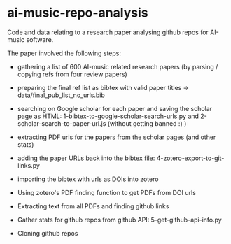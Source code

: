 # ai-music-repo-analysis
Code and data relating to a research paper analysing github repos for AI-music software.

The paper involved the following steps:

* gathering a list of 600 AI-music related research papers (by parsing / copying refs from four review papers)
* preparing the final ref list as bibtex with valid paper titles -> data/final_pub_list_no_urls.bib
* searching on Google scholar for each paper and saving the scholar page as HTML: 
  1-bibtex-to-google-scholar-search-urls.py and 2-scholar-search-to-paper-url.js
 (without getting banned :) )

* extracting PDF urls for the papers from the scholar pages (and other stats) 

* adding the paper URLs back into the bibtex file: 4-zotero-export-to-git-links.py

* importing the bibtex with urls as DOIs into zotero

* Using zotero's PDF finding function to get PDFs from DOI urls

* Extracting text from all PDFs and finding github links

* Gather stats for github repos from github API: 5-get-github-api-info.py
* Cloning github repos
